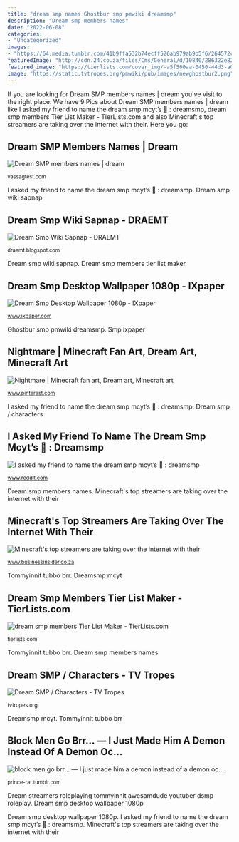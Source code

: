 ```yaml
---
title: "dream smp names Ghostbur smp pmwiki dreamsmp"
description: "Dream smp members names"
date: "2022-06-08"
categories:
- "Uncategorized"
images:
- "https://64.media.tumblr.com/41b9ffa532b74ecff526ab979ab9b5f6/264572c3ec218ef5-f7/s1280x1920/35523b5c673636bd2246d49ded35b6c2195809b2.jpg"
featuredImage: "http://cdn.24.co.za/files/Cms/General/d/10840/286322e823dd49fb85cff5a47bc4d5ff.jpg"
featured_image: "https://tierlists.com/cover_img/-a5f500aa-0450-44d3-a0b8-20f213c0d64c.png"
image: "https://static.tvtropes.org/pmwiki/pub/images/newghostbur2.png"
---
```


If you are looking for Dream SMP members names | dream you've visit to the right place. We have 9 Pics about Dream SMP members names | dream like I asked my friend to name the dream smp mcyt’s 🤣 : dreamsmp, dream smp members Tier List Maker - TierLists.com and also Minecraft&#039;s top streamers are taking over the internet with their. Here you go:

## Dream SMP Members Names | Dream

![Dream SMP members names | dream](https://vassagtest.com/pyo/awJfSxdZzgz4yXQ7epz7AwHaDt.jpg "Dream smp members names")

<small>vassagtest.com</small>

I asked my friend to name the dream smp mcyt’s 🤣 : dreamsmp. Dream smp wiki sapnap

## Dream Smp Wiki Sapnap - DRAEMT

![Dream Smp Wiki Sapnap - DRAEMT](https://staticg.sportskeeda.com/editor/2021/01/8a98f-16105063660934.png "Dream smp members tier list maker")

<small>draemt.blogspot.com</small>

Dream smp wiki sapnap. Dream smp members tier list maker

## Dream Smp Desktop Wallpaper 1080p - IXpaper

![Dream Smp Desktop Wallpaper 1080p - IXpaper](https://www.ixpaper.com/wp-content/uploads/2021/06/dream-smp-desktop-wallpaper-1080p-ixpaper.jpg "Dream smp / characters")

<small>www.ixpaper.com</small>

Ghostbur smp pmwiki dreamsmp. Smp ixpaper

## Nightmare | Minecraft Fan Art, Dream Art, Minecraft Art

![Nightmare | Minecraft fan art, Dream art, Minecraft art](https://i.pinimg.com/originals/57/af/90/57af904050cd3c8218109937529075bf.jpg "Dream smp / characters")

<small>www.pinterest.com</small>

I asked my friend to name the dream smp mcyt’s 🤣 : dreamsmp. Dream smp / characters

## I Asked My Friend To Name The Dream Smp Mcyt’s 🤣 : Dreamsmp

![I asked my friend to name the dream smp mcyt’s 🤣 : dreamsmp](https://preview.redd.it/hz7p8leqwoe61.jpg?auto=webp&amp;s=707e865307b749579478d5cd3e546f127e03539e "Dreamsmp mcyt")

<small>www.reddit.com</small>

Dream smp members names. Minecraft&#039;s top streamers are taking over the internet with their

## Minecraft&#039;s Top Streamers Are Taking Over The Internet With Their

![Minecraft&#039;s top streamers are taking over the internet with their](http://cdn.24.co.za/files/Cms/General/d/10840/286322e823dd49fb85cff5a47bc4d5ff.jpg "Dream smp members names")

<small>www.businessinsider.co.za</small>

Tommyinnit tubbo brr. Dreamsmp mcyt

## Dream Smp Members Tier List Maker - TierLists.com

![dream smp members Tier List Maker - TierLists.com](https://tierlists.com/cover_img/-a5f500aa-0450-44d3-a0b8-20f213c0d64c.png "Ghostbur smp pmwiki dreamsmp")

<small>tierlists.com</small>

Tommyinnit tubbo brr. Dream smp members names

## Dream SMP / Characters - TV Tropes

![Dream SMP / Characters - TV Tropes](https://static.tvtropes.org/pmwiki/pub/images/newghostbur2.png "Dream smp desktop wallpaper 1080p")

<small>tvtropes.org</small>

Dreamsmp mcyt. Tommyinnit tubbo brr

## Block Men Go Brr... — I Just Made Him A Demon Instead Of A Demon Oc...

![block men go brr... — I just made him a demon instead of a demon oc...](https://64.media.tumblr.com/41b9ffa532b74ecff526ab979ab9b5f6/264572c3ec218ef5-f7/s1280x1920/35523b5c673636bd2246d49ded35b6c2195809b2.jpg "Dsmp members fando")

<small>prince-rat.tumblr.com</small>

Dream streamers roleplaying tommyinnit awesamdude youtuber dsmp roleplay. Dream smp desktop wallpaper 1080p

Dream smp desktop wallpaper 1080p. I asked my friend to name the dream smp mcyt’s 🤣 : dreamsmp. Minecraft&#039;s top streamers are taking over the internet with their
